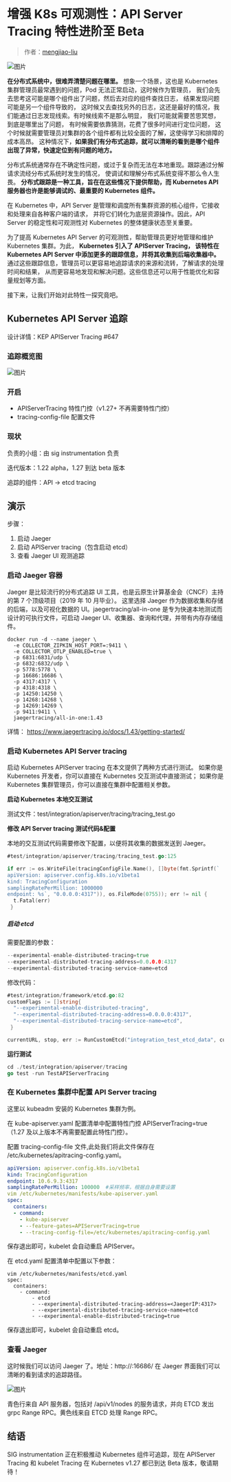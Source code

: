 # 增强 K8s 可观测性：API Server Tracing 特性进阶至 Beta

> 作者：[mengjiao-liu](https://github.com/mengjiao-liu)

![图片](./images/trace01.png)

**在分布式系统中，很难弄清楚问题在哪里。**
想象一个场景，这也是 Kubernetes 集群管理员最常遇到的问题，Pod 无法正常启动，这时候作为管理员，
我们会先去思考这可能是哪个组件出了问题，然后去对应的组件查找日志， 结果发现问题可能是另一个组件导致的，
这时候又去查找另外的日志，这还是最好的情况，我们能通过日志发现线索。有时候线索不是那么明显，
我们可能就需要苦思冥想，到底是哪里出了问题， 有时候需要依靠猜测，花费了很多时间进行定位问题，
这个时候就需要管理员对集群的各个组件都有比较全面的了解，这使得学习和排障的成本高昂。
这种情况下，**如果我们有分布式追踪，就可以清晰的看到是哪个组件出现了异常，快速定位到有问题的地方。**

分布式系统通常存在不确定性问题，或过于复杂而无法在本地重现。跟踪通过分解请求流经分布式系统时发生的情况，
使调试和理解分布式系统变得不那么令人生畏。
**分布式跟踪是一种工具，旨在在这些情况下提供帮助，而 Kubernetes API 服务器也许是能够调试的、最重要的 Kubernetes 组件。**

在 Kubernetes 中，API Server 是管理和调度所有集群资源的核心组件，它接收和处理来自各种客户端的请求，
并将它们转化为底层资源操作。因此，API Server 的稳定性和可观测性对 Kubernetes 的整体健康状态至关重要。

为了提高 Kubernetes API Server 的可观测性，帮助管理员更好地管理和维护 Kubernetes 集群。为此，
**Kubernetes 引入了 APIServer Tracing， 该特性在 Kubernetes API Server 中添加更多的跟踪信息，并将其收集到后端收集器中。**
通过这些跟踪信息，管理员可以更容易地追踪请求的来源和流转，了解请求的处理时间和结果，
从而更容易地发现和解决问题。这些信息还可以用于性能优化和容量规划等方面。

接下来，让我们开始对此特性一探究竟吧。

## Kubernetes API Server 追踪

设计详情：KEP APIServer Tracing #647

### 追踪概览图

![图片](./images/trace02.png)

### 开启

- APIServerTracing 特性门控（v1.27+ 不再需要特性门控）
- tracing-config-file 配置文件

### 现状

负责的小组：由 sig instrumentation 负责

迭代版本：1.22 alpha，1.27 到达 beta 版本

追踪的组件：API → etcd tracing

## 演示

步骤：

1. 启动 Jaeger
2. 启动 APIServer tracing（包含启动 etcd）
3. 查看 Jaeger UI 观测追踪

### 启动 Jaeger 容器

Jaeger 是比较流行的分布式追踪 UI 工具，也是云原生计算基金会（CNCF）主持的第 7 个顶级项目（2019 年 10 月毕业）。
这里选择 Jaeger 作为数据收集和存储的后端，以及可视化数据的 UI。jaegertracing/all-in-one
是专为快速本地测试而设计的可执行文件，可启动 Jaeger UI、收集器、查询和代理，并带有内存存储组件。

```shell
docker run -d --name jaeger \
  -e COLLECTOR_ZIPKIN_HOST_PORT=:9411 \
  -e COLLECTOR_OTLP_ENABLED=true \
  -p 6831:6831/udp \
  -p 6832:6832/udp \
  -p 5778:5778 \
  -p 16686:16686 \
  -p 4317:4317 \
  -p 4318:4318 \
  -p 14250:14250 \
  -p 14268:14268 \
  -p 14269:14269 \
  -p 9411:9411 \
  jaegertracing/all-in-one:1.43
```

详情： https://www.jaegertracing.io/docs/1.43/getting-started/

### 启动 Kubernetes API Server tracing

启动 Kubernetes APIServer tracing 在本文提供了两种方式进行测试。
如果你是 Kubernetes 开发者，你可以直接在 Kubernetes 交互测试中直接测试；
如果你是 Kubernetes 集群管理员，你可以直接在集群中配置相关参数。

**启动 Kubernetes 本地交互测试**

测试文件：test/integration/apiserver/tracing/tracing_test.go

**修改 API Server tracing 测试代码&配置**

本地的交互测试代码需要修改下配置，以便将其收集的数据发送到 Jaeger。

```go
#test/integration/apiserver/tracing/tracing_test.go:125

if err := os.WriteFile(tracingConfigFile.Name(), []byte(fmt.Sprintf(`
apiVersion: apiserver.config.k8s.io/v1beta1
kind: TracingConfiguration
samplingRatePerMillion: 1000000
endpoint: %s`, "0.0.0.0:4317")), os.FileMode(0755)); err != nil {
  t.Fatal(err)
 }
```

##### 启动 etcd

需要配置的参数：

```go
--experimental-enable-distributed-tracing=true
--experimental-distributed-tracing-address=0.0.0.0:4317
--experimental-distributed-tracing-service-name=etcd
```

修改代码：

```go
#test/integration/framework/etcd.go:82
customFlags := []string{
  "--experimental-enable-distributed-tracing",
  "--experimental-distributed-tracing-address=0.0.0.0:4317",
  "--experimental-distributed-tracing-service-name=etcd",
 }

currentURL, stop, err := RunCustomEtcd("integration_test_etcd_data", customFlags, output)
```

**运行测试**

```go
cd ./test/integration/apiserver/tracing
go test -run TestAPIServerTracing
```

### 在 Kubernetes 集群中配置 API Server tracing

这里以 kubeadm 安装的 Kubernetes 集群为例。

在 kube-apiserver.yaml 配置清单中配置特性门控 APIServerTracing=true（1.27 及以上版本不再需要配置此特性门控）。

配置 tracing-config-file 文件,此处我们将此文件保存在 /etc/kubernetes/apitracing-config.yaml。

```yaml
apiVersion: apiserver.config.k8s.io/v1beta1
kind: TracingConfiguration
endpoint: 10.6.9.3:4317
samplingRatePerMillion: 100000  #采样频率，根据自身需要设置
vim /etc/kubernetes/manifests/kube-apiserver.yaml
spec:
  containers:
  - command:
    - kube-apiserver
    - --feature-gates=APIServerTracing=true
    - --tracing-config-file=/etc/kubernetes/apitracing-config.yaml
```

保存退出即可，kubelet 会自动重启 APIServer。

在 etcd.yaml 配置清单中配置以下参数：

```shell
vim /etc/kubernetes/manifests/etcd.yaml
spec:
  containers:
    - command:
        - etcd
        - --experimental-distributed-tracing-address=<JaegerIP:4317>
        - --experimental-distributed-tracing-service-name=etcd
        - --experimental-enable-distributed-tracing=true
```

保存退出即可，kubelet 会自动重启 etcd。

### 查看 Jaeger

这时候我们可以访问 Jaeger 了。地址：http://<JaegerIP>:16686/ 在 Jaeger 界面我们可以清晰的看到请求的追踪路径。

![图片](./images/trace03.png)

青色行来自 API 服务器，包括对 /api/v1/nodes 的服务请求，并向 ETCD 发出 grpc Range RPC。黄色线来自 ETCD 处理 Range RPC。

## 结语

SIG instrumentation 正在积极推动 Kubernetes 组件可追踪，现在 APIServer Tracing
和 kubelet Tracing 在 Kubernetes v1.27 都已到达 Beta 版本，敬请期待！

